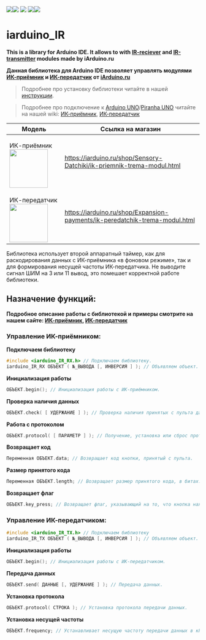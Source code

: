 [![](https://iarduino.ru/img/logo.svg)](https://iarduino.ru)[![](https://wiki.iarduino.ru/img/git-shop.svg?3)](https://iarduino.ru) [![](https://wiki.iarduino.ru/img/git-wiki.svg?2)](https://wiki.iarduino.ru) [![](https://wiki.iarduino.ru/img/git-lesson.svg?2)](https://lesson.iarduino.ru)[![](https://wiki.iarduino.ru/img/git-forum.svg?2)](http://forum.trema.ru)

# iarduino\_IR

**This is a library for Arduino IDE. It allows to with [IR-reciever](https://iarduino.ru/shop/Sensory-Datchiki/ik-priemnik-trema-modul.html) and [IR-transmitter](https://iarduino.ru/shop/Expansion-payments/ik-peredatchik-trema-modul.html) modules made by iArduino.ru**

**Данная библиотека для Arduino IDE позволяет управлять модулями [ИК-приёмник](https://iarduino.ru/shop/Sensory-Datchiki/ik-priemnik-trema-modul.html) и [ИК-передатчик](https://iarduino.ru/shop/Expansion-payments/ik-peredatchik-trema-modul.html) от [iArduino.ru](https://iarduino.ru)**

> Подробнее про установку библиотеки читайте в нашей [инструкции](https://wiki.iarduino.ru/page/Installing_libraries/).

> Подробнее про подключение к [Arduino UNO](https://iarduino.ru/shop/boards/arduino-uno-r3.html)/[Piranha UNO](https://iarduino.ru/shop/boards/piranha-uno-r3.html) читайте на нашей wiki: [ИК-приёмник](https://wiki.iarduino.ru/page/ik-priemnik/), [ИК-передатчик](https://wiki.iarduino.ru/page/ik-peredatchik/)


| Модель | Ссылка на магазин |
|---|---|
| <p></p> ИК-приёмник <img src="https://wiki.iarduino.ru/img/resources/xxxx/xxxx.svg" width="100px"></img>| https://iarduino.ru/shop/Sensory-Datchiki/ik-priemnik-trema-modul.html |
| <p></p> ИК-передатчик <img src="https://wiki.iarduino.ru/img/resources/xxxx/xxxx.svg" width="100px"></img>| https://iarduino.ru/shop/Expansion-payments/ik-peredatchik-trema-modul.html |


Библиотека использует второй аппаратный таймер, как для раскодирования данных с ИК-приёмника «в фоновом режиме», так и для формирования несущей частоты ИК-передатчика. Не выводите сигнал ШИМ на 3 или 11 вывод, это помешает корректной работе библиотеки.


## Назначение функций:

**Подробное описание работы с библиотекой и примеры смотрите на нашем сайте: [ИК-приёмник](https://wiki.iarduino.ru/page/ik-priemnik/), [ИК-передатчик](https://wiki.iarduino.ru/page/ik-peredatchik/)**

### Управление ИК-приёмником:

**Подключаем библиотеку**

```C++
#include <iarduino_IR_RX.h> // Подключаем библиотеку.
iarduino_IR_RX ОБЪЕКТ ( №_ВЫВОДА [, ИНВЕРСИЯ ] ); // Объявляем объект.
```

**Инициализация работы** 

```C++
ОБЪЕКТ.begin(); // Инициализация работы с ИК-приёмником.
```

**Проверка наличия данных** 

```C++
ОБЪЕКТ.check( [ УДЕРЖАНИЕ ] ); // Проверка наличия принятых с пульта данных.
```

**Работа с протоколом** 

```C++
ОБЪЕКТ.protocol( [ ПАРАМЕТР ] ); // Получение, установка или сброс протокола передачи данных.
```

**Возвращает код** 

```C++
Переменная ОБЪЕКТ.data; // Возвращает код кнопки, принятый с пульта.
```

**Размер принятого кода** 

```C++
Переменная ОБЪЕКТ.length; // Возвращает размер принятого кода, в битах.
```

**Возвращает флаг**

```C++
ОБЪЕКТ.key_press; // Возвращает флаг, указывающий на то, что кнопка нажимается а не удерживается.
```

### Управление ИК-передатчиком:

```C++
#include <iarduino_IR_TX.h> // Подключаем библиотеку
iarduino_IR_TX ОБЪЕКТ ( №_ВЫВОДА [, ИНВЕРСИЯ ] ); // Объявляем объект.
```

**Инициализация работы** 

```C++
ОБЪЕКТ.begin(); // Инициализация работы с ИК-передатчиком.
```

**Передача данных**

```C++
ОБЪЕКТ.send( ДАННЫЕ [, УДЕРЖАНИЕ ] ); // Передача данных.
```

**Установка протокола** 

```C++
ОБЪЕКТ.protocol( СТРОКА ); // Установка протокола передачи данных.
```

**Установка несущей частоты** 

```C++
ОБЪЕКТ.frequency; // Устанавливает несущую частоту передачи данных в кГц.
```

